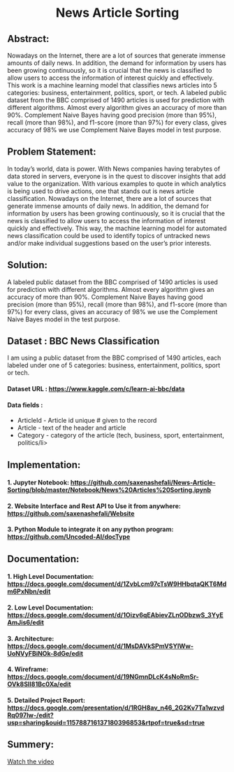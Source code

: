 <h1 align="center">News Article Sorting</h1>

## Abstract:

Nowadays on the Internet, there are a lot of sources that generate immense amounts of daily news. In addition, the demand for information by users has been growing continuously, so it is crucial that the news is classified to allow users to access the information of interest quickly and effectively. This work is a machine learning model that classifies news articles into 5 categories: business, entertainment, politics, sport, or tech. A labeled public dataset from the BBC comprised of 1490 articles is used for prediction with different algorithms. Almost every algorithm gives an accuracy of more than 90%. Complement Naive Bayes having good precision (more than 95%), recall (more than 98%), and f1-score (more than 97%) for every class, gives accuracy of 98% we use Complement Naive Bayes model in test purpose.

## Problem Statement:

In today’s world, data is power. With News companies having terabytes of data stored in servers, everyone is in the quest to discover insights that add value to the organization. With various examples to quote in which analytics is being used to drive actions, one that stands out is news article classification. Nowadays on the Internet, there are a lot of sources that generate immense amounts of daily news. In addition, the demand for information by users has been growing continuously, so it is crucial that the news is classified to allow users to access the information of interest quickly and effectively. This way, the machine learning model for automated news classification could be used to identify topics of untracked news and/or make individual suggestions based on the user’s prior interests.

## Solution:
A labeled public dataset from the BBC comprised of 1490 articles is used for prediction with different algorithms. Almost every algorithm gives an accuracy of more than 90%. Complement Naive Bayes having good precision (more than 95%), recall (more than 98%), and f1-score (more than 97%) for every class, gives an accuracy of 98% we use the Complement Naive Bayes model in the test purpose.

## Dataset : BBC News Classification

I am using a public dataset from the BBC comprised of 1490 articles, each labeled under one of 5 categories: business, entertainment, politics, sport or tech.

#### Dataset URL : https://www.kaggle.com/c/learn-ai-bbc/data
#### Data fields :
  * ArticleId - Article id unique # given to the record
  * Article - text of the header and article
  * Category - category of the article (tech, business, sport, entertainment, politics/li>


## Implementation:

#### 1. Jupyter Notebook: https://github.com/saxenashefali/News-Article-Sorting/blob/master/Notebook/News%20Articles%20Sorting.ipynb
#### 2. Website Interface and Rest API to Use it from anywhere: https://github.com/saxenashefali/Website
#### 3. Python Module to integrate it on any python program: https://github.com/Uncoded-AI/docType

## Documentation:

#### 1. High Level Documentation: https://docs.google.com/document/d/1ZvbLcm97cTsW9HHbqtaQKT6Mdm6PxNbn/edit
#### 2. Low Level Documentation: https://docs.google.com/document/d/1Oizv6qEAbievZLnODbzwS_3YyEAmJis6/edit
#### 3. Architecture: https://docs.google.com/document/d/1MsDAVkSPmVSYlWw-UoNVyFBiNOk-8dGe/edit
#### 4. Wireframe: https://docs.google.com/document/d/19NGmnDLcK4sNoRmSr-OVk8SIl81Bc0Xa/edit
#### 5. Detailed Project Report: https://docs.google.com/presentation/d/1RGH8av_n46_2G2Kv7Ta1wzvdRq097lw-/edit?usp=sharing&ouid=115788716137180396853&rtpof=true&sd=true

## Summery:

[Watch the video](https://youtu.be/lPGTMgh5_j8)
